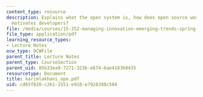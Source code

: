 ```yaml
---
content_type: resource
description: Explains what the open system is, how does open source work and what
  motivates developers?
file: /media/courses/15-352-managing-innovation-emerging-trends-spring-2005/cd65f820c2b11551e910e7928398c504_karimlakhani_ope.pdf
file_type: application/pdf
learning_resource_types:
- Lecture Notes
ocw_type: OCWFile
parent_title: Lecture Notes
parent_type: CourseSection
parent_uid: 85b33ea9-7271-323b-e674-6ae4183b0435
resourcetype: Document
title: karimlakhani_ope.pdf
uid: cd65f820-c2b1-1551-e910-e7928398c504
---
```

